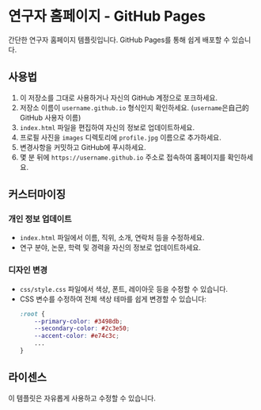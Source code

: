 # 연구자 홈페이지 - GitHub Pages

간단한 연구자 홈페이지 템플릿입니다. GitHub Pages를 통해 쉽게 배포할 수 있습니다.

## 사용법

1. 이 저장소를 그대로 사용하거나 자신의 GitHub 계정으로 포크하세요.
2. 저장소 이름이 `username.github.io` 형식인지 확인하세요. (`username`은自己的 GitHub 사용자 이름)
3. `index.html` 파일을 편집하여 자신의 정보로 업데이트하세요.
4. 프로필 사진을 `images` 디렉토리에 `profile.jpg` 이름으로 추가하세요.
5. 변경사항을 커밋하고 GitHub에 푸시하세요.
6. 몇 분 뒤에 `https://username.github.io` 주소로 접속하여 홈페이지를 확인하세요.

## 커스터마이징

### 개인 정보 업데이트
- `index.html` 파일에서 이름, 직위, 소개, 연락처 등을 수정하세요.
- 연구 분야, 논문, 학력 및 경력을 자신의 정보로 업데이트하세요.

### 디자인 변경
- `css/style.css` 파일에서 색상, 폰트, 레이아웃 등을 수정할 수 있습니다.
- CSS 변수를 수정하여 전체 색상 테마를 쉽게 변경할 수 있습니다:
  ```css
  :root {
      --primary-color: #3498db;
      --secondary-color: #2c3e50;
      --accent-color: #e74c3c;
      ...
  }
  ```

## 라이센스
이 템플릿은 자유롭게 사용하고 수정할 수 있습니다.